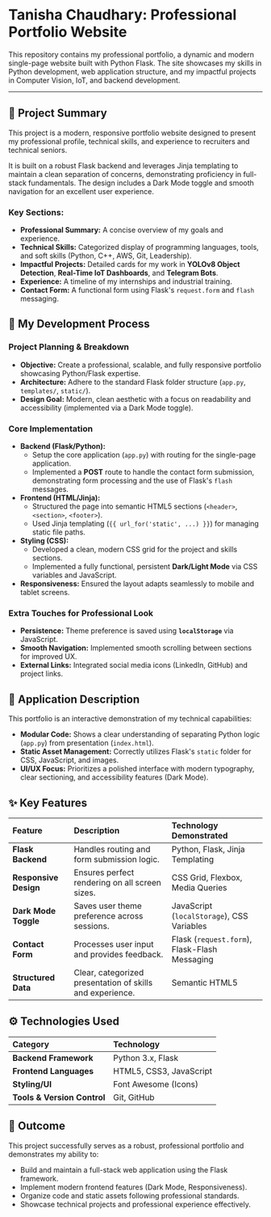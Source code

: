 # Tanisha Chaudhary: Professional Portfolio Website

This repository contains my professional portfolio, a dynamic and modern single-page website built with Python Flask. The site showcases my skills in Python development, web application structure, and my impactful projects in Computer Vision, IoT, and backend development.

---

## 📌 Project Summary

This project is a modern, responsive portfolio website designed to present my professional profile, technical skills, and experience to recruiters and technical seniors.

It is built on a robust Flask backend and leverages Jinja templating to maintain a clean separation of concerns, demonstrating proficiency in full-stack fundamentals. The design includes a Dark Mode toggle and smooth navigation for an excellent user experience.

### Key Sections:

* **Professional Summary:** A concise overview of my goals and experience.
* **Technical Skills:** Categorized display of programming languages, tools, and soft skills (Python, C++, AWS, Git, Leadership).
* **Impactful Projects:** Detailed cards for my work in **YOLOv8 Object Detection**, **Real-Time IoT Dashboards**, and **Telegram Bots**.
* **Experience:** A timeline of my internships and industrial training.
* **Contact Form:** A functional form using Flask's `request.form` and `flash` messaging.

## 🚀 My Development Process

### Project Planning & Breakdown

* **Objective:** Create a professional, scalable, and fully responsive portfolio showcasing Python/Flask expertise.
* **Architecture:** Adhere to the standard Flask folder structure (`app.py`, `templates/`, `static/`).
* **Design Goal:** Modern, clean aesthetic with a focus on readability and accessibility (implemented via a Dark Mode toggle).

### Core Implementation

* **Backend (Flask/Python):**
    * Setup the core application (`app.py`) with routing for the single-page application.
    * Implemented a **POST** route to handle the contact form submission, demonstrating form processing and the use of Flask's `flash` messages.
* **Frontend (HTML/Jinja):**
    * Structured the page into semantic HTML5 sections (`<header>`, `<section>`, `<footer>`).
    * Used Jinja templating (`{{ url_for('static', ...) }}`) for managing static file paths.
* **Styling (CSS):**
    * Developed a clean, modern CSS grid for the project and skills sections.
    * Implemented a fully functional, persistent **Dark/Light Mode** via CSS variables and JavaScript.
* **Responsiveness:** Ensured the layout adapts seamlessly to mobile and tablet screens.

### Extra Touches for Professional Look

* **Persistence:** Theme preference is saved using **`localStorage`** via JavaScript.
* **Smooth Navigation:** Implemented smooth scrolling between sections for improved UX.
* **External Links:** Integrated social media icons (LinkedIn, GitHub) and project links.

## 📖 Application Description

This portfolio is an interactive demonstration of my technical capabilities:

* **Modular Code:** Shows a clear understanding of separating Python logic (`app.py`) from presentation (`index.html`).
* **Static Asset Management:** Correctly utilizes Flask's `static` folder for CSS, JavaScript, and images.
* **UI/UX Focus:** Prioritizes a polished interface with modern typography, clear sectioning, and accessibility features (Dark Mode).

## ✨ Key Features

| Feature | Description | Technology Demonstrated |
| :--- | :--- | :--- |
| **Flask Backend** | Handles routing and form submission logic. | Python, Flask, Jinja Templating |
| **Responsive Design** | Ensures perfect rendering on all screen sizes. | CSS Grid, Flexbox, Media Queries |
| **Dark Mode Toggle** | Saves user theme preference across sessions. | JavaScript (`localStorage`), CSS Variables |
| **Contact Form** | Processes user input and provides feedback. | Flask (`request.form`), Flask-Flash Messaging |
| **Structured Data** | Clear, categorized presentation of skills and experience. | Semantic HTML5 |

## ⚙️ Technologies Used

| Category | Technology |
| :--- | :--- |
| **Backend Framework** | Python 3.x, Flask |
| **Frontend Languages** | HTML5, CSS3, JavaScript |
| **Styling/UI** | Font Awesome (Icons) |
| **Tools & Version Control**| Git, GitHub |

## 🎯 Outcome

This project successfully serves as a robust, professional portfolio and demonstrates my ability to:

* Build and maintain a full-stack web application using the Flask framework.
* Implement modern frontend features (Dark Mode, Responsiveness).
* Organize code and static assets following professional standards.
* Showcase technical projects and professional experience effectively.
